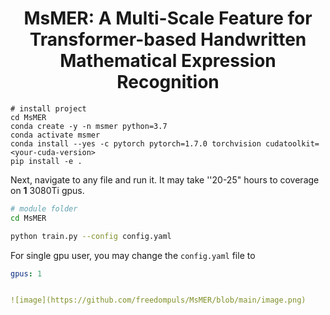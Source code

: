 <div align="center">    
 
# MsMER: A Multi-Scale Feature for Transformer-based Handwritten Mathematical Expression Recognition    


</div>
 
```
# install project   
cd MsMER
conda create -y -n msmer python=3.7
conda activate msmer
conda install --yes -c pytorch pytorch=1.7.0 torchvision cudatoolkit=<your-cuda-version>
pip install -e .   
 ```   
 Next, navigate to any file and run it. It may take ''20-25" hours to coverage on **1** 3080Ti gpus.
 ```bash
# module folder
cd MsMER

python train.py --config config.yaml  
```

For single gpu user, you may change the `config.yaml` file to
```yaml
gpus: 1


![image](https://github.com/freedompuls/MsMER/blob/main/image.png)


